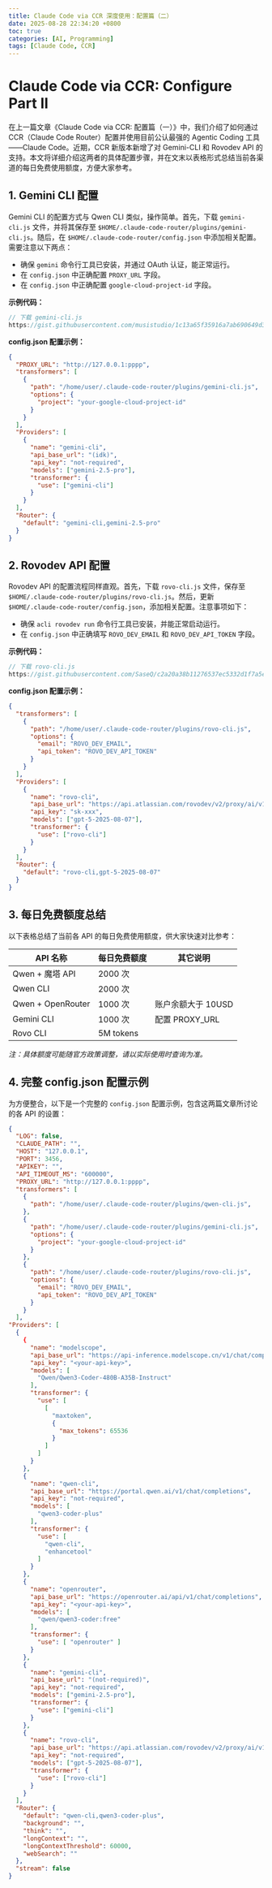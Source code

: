 ```yaml
---
title: Claude Code via CCR 深度使用：配置篇（二）
date: 2025-08-28 22:34:20 +0800
toc: true
categories: [AI, Programming]
tags: [Claude Code, CCR]
---
```


# Claude Code via CCR: Configure Part II

在上一篇文章《Claude Code via CCR: 配置篇（一）》中，我们介绍了如何通过 CCR（Claude Code Router）配置并使用目前公认最强的 Agentic Coding 工具——Claude Code。近期，CCR 新版本新增了对 Gemini-CLI 和 Rovodev API 的支持。本文将详细介绍这两者的具体配置步骤，并在文末以表格形式总结当前各渠道的每日免费使用额度，方便大家参考。

## 1. Gemini CLI 配置

Gemini CLI 的配置方式与 Qwen CLI 类似，操作简单。首先，下载 `gemini-cli.js` 文件，并将其保存至 `$HOME/.claude-code-router/plugins/gemini-cli.js`。随后，在 `$HOME/.claude-code-router/config.json` 中添加相关配置。需要注意以下两点：  

- 确保 `gemini` 命令行工具已安装，并通过 OAuth 认证，能正常运行。  
- 在 `config.json` 中正确配置 `PROXY_URL` 字段。
- 在 `config.json` 中正确配置 `google-cloud-project-id` 字段。

**示例代码：**  

```javascript
// 下载 gemini-cli.js
https://gist.githubusercontent.com/musistudio/1c13a65f35916a7ab690649d3df8d1cd/raw/9d9a627783990a602d8a887c02dba0ba507e6339/gemini-cli.js
```

**config.json 配置示例：**  

```json
{
  "PROXY_URL": "http://127.0.0.1:pppp",
  "transformers": [
    {
      "path": "/home/user/.claude-code-router/plugins/gemini-cli.js",
      "options": {
        "project": "your-google-cloud-project-id"
      }
    }
  ],
  "Providers": [
    {
      "name": "gemini-cli",
      "api_base_url": "(idk)",
      "api_key": "not-required",
      "models": ["gemini-2.5-pro"],
      "transformer": {
        "use": ["gemini-cli"]
      }
    }
  ],
  "Router": {
    "default": "gemini-cli,gemini-2.5-pro"
  }
}
```

## 2. Rovodev API 配置

Rovodev API 的配置流程同样直观。首先，下载 `rovo-cli.js` 文件，保存至 `$HOME/.claude-code-router/plugins/rovo-cli.js`。然后，更新 `$HOME/.claude-code-router/config.json`，添加相关配置。注意事项如下：  

- 确保 `acli rovodev run` 命令行工具已安装，并能正常启动运行。  
- 在 `config.json` 中正确填写 `ROVO_DEV_EMAIL` 和 `ROVO_DEV_API_TOKEN` 字段。

**示例代码：**  

```javascript
// 下载 rovo-cli.js
https://gist.githubusercontent.com/SaseQ/c2a20a38b11276537ec5332d1f7a5e53/raw/8d919f7102324ba2243105c2c0bd6ffa4b396091/rovo-cli.js
```

**config.json 配置示例：**  

```json
{
  "transformers": [
    {
      "path": "/home/user/.claude-code-router/plugins/rovo-cli.js",
      "options": {
        "email": "ROVO_DEV_EMAIL",
        "api_token": "ROVO_DEV_API_TOKEN"
      }
    }
  ],
  "Providers": [
    {
      "name": "rovo-cli",
      "api_base_url": "https://api.atlassian.com/rovodev/v2/proxy/ai/v1/openai/v1/chat/completions",
      "api_key": "sk-xxx",
      "models": ["gpt-5-2025-08-07"],
      "transformer": {
        "use": ["rovo-cli"]
      }
    }
  ],
  "Router": {
    "default": "rovo-cli,gpt-5-2025-08-07"
  }
}
```

## 3. 每日免费额度总结

以下表格总结了当前各 API 的每日免费使用额度，供大家快速对比参考：

| **API 名称**      | **每日免费额度** | **其它说明**       |
| ----------------- | ---------------- | ------------------ |
| Qwen + 魔塔 API   | 2000 次          |                    |
| Qwen CLI          | 2000 次          |                    |
| Qwen + OpenRouter | 1000 次          | 账户余额大于 10USD |
| Gemini CLI        | 1000 次          | 配置 PROXY_URL     |
| Rovo CLI          | 5M tokens        |                    |

*注：具体额度可能随官方政策调整，请以实际使用时查询为准。*

## 4. 完整 config.json 配置示例

为方便整合，以下是一个完整的 `config.json` 配置示例，包含这两篇文章所讨论的各 API 的设置：

```json
{
  "LOG": false,
  "CLAUDE_PATH": "",
  "HOST": "127.0.0.1",
  "PORT": 3456,
  "APIKEY": "",
  "API_TIMEOUT_MS": "600000",
  "PROXY_URL": "http://127.0.0.1:pppp",
  "transformers": [
    {
      "path": "/home/user/.claude-code-router/plugins/qwen-cli.js",
    },
    {
      "path": "/home/user/.claude-code-router/plugins/gemini-cli.js",
      "options": {
        "project": "your-google-cloud-project-id"
      }
    },
    {
      "path": "/home/user/.claude-code-router/plugins/rovo-cli.js",
      "options": {
        "email": "ROVO_DEV_EMAIL",
        "api_token": "ROVO_DEV_API_TOKEN"
      }
    }
  ],
"Providers": [
  {
    {
      "name": "modelscope",
      "api_base_url": "https://api-inference.modelscope.cn/v1/chat/completions",
      "api_key": "<your-api-key>",
      "models": [
        "Qwen/Qwen3-Coder-480B-A35B-Instruct"
      ],
      "transformer": {
        "use": [
          [
            "maxtoken",
            {
              "max_tokens": 65536
            }
          ]
        ]
      }
    },
    {
      "name": "qwen-cli",
      "api_base_url": "https://portal.qwen.ai/v1/chat/completions",
      "api_key": "not-required",
      "models": [
        "qwen3-coder-plus"
      ],
      "transformer": {
        "use": [
          "qwen-cli",
          "enhancetool"
        ]
      }
    },
    {
      "name": "openrouter",
      "api_base_url": "https://openrouter.ai/api/v1/chat/completions",
      "api_key": "<your-api-key>",
      "models": [
        "qwen/qwen3-coder:free"
      ],
      "transformer": {
        "use": [ "openrouter" ]
      }
    },
    {
      "name": "gemini-cli",
      "api_base_url": "(not-required)",
      "api_key": "not-required",
      "models": ["gemini-2.5-pro"],
      "transformer": {
        "use": ["gemini-cli"]
      }
    },
    {
      "name": "rovo-cli",
      "api_base_url": "https://api.atlassian.com/rovodev/v2/proxy/ai/v1/openai/v1/chat/completions",
      "api_key": "not-required",
      "models": ["gpt-5-2025-08-07"],
      "transformer": {
        "use": ["rovo-cli"]
      }
    }
  ],
  "Router": {
    "default": "qwen-cli,qwen3-coder-plus",
    "background": "",
    "think": "",
    "longContext": "",
    "longContextThreshold": 60000,
    "webSearch": ""
  },
  "stream": false
}
```